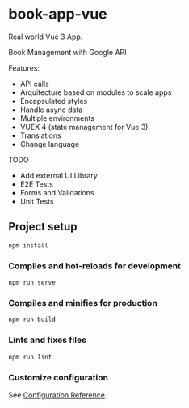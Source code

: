 # book-app-vue

Real world Vue 3 App.

Book Management with Google API

Features:

-   API calls
-   Arquitecture based on modules to scale apps
-   Encapsulated styles
-   Handle async data
-   Multiple environments
-   VUEX 4 (state management for Vue 3)
-   Translations
-   Change language

TODO

-   Add external UI Library
-   E2E Tests
-   Forms and Validations
-   Unit Tests

## Project setup

```
npm install
```

### Compiles and hot-reloads for development

```
npm run serve
```

### Compiles and minifies for production

```
npm run build
```

### Lints and fixes files

```
npm run lint
```

### Customize configuration

See [Configuration Reference](https://cli.vuejs.org/config/).
